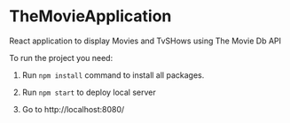 # TheMovieApplication
React application to display Movies and TvSHows using The Movie Db API

To run the project you need:

1) Run `npm install` command to install all packages.

2) Run `npm start` to deploy local server

3) Go to http://localhost:8080/